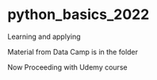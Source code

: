 # python_basics_2022
Learning and applying

Material from Data Camp is in the folder

Now Proceeding with Udemy course
